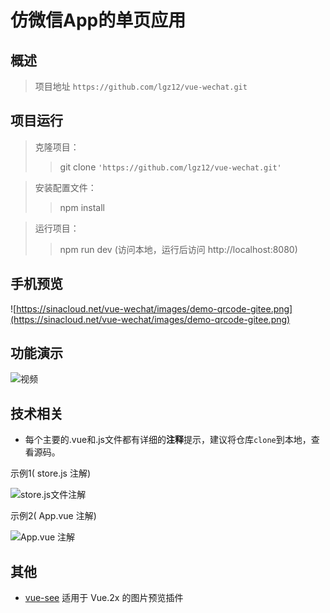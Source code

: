 # 仿微信App的单页应用
## 概述

>项目地址 `https://github.com/lgz12/vue-wechat.git`

## 项目运行
>克隆项目：
>>git clone `'https://github.com/lgz12/vue-wechat.git'`

>安装配置文件：
>>npm install

>运行项目：
>>npm run dev (访问本地，运行后访问 http://localhost:8080)

## 手机预览

![https://sinacloud.net/vue-wechat/images/demo-qrcode-gitee.png](https://sinacloud.net/vue-wechat/images/demo-qrcode-gitee.png)

## 功能演示
![视频](./wechat.gif)

## 技术相关

* 每个主要的.vue和.js文件都有详细的**注释**提示，建议将仓库`clone`到本地，查看源码。 

示例1( store.js 注解)

![store.js文件注解](https://sinacloud.net/vue-wechat/images/screenshot/code-screenshot01.jpg)

示例2( App.vue 注解)

![App.vue 注解](https://sinacloud.net/vue-wechat/images/screenshot/code-screenshot02.jpg)




## 其他

* [vue-see](https://github.com/zhaohaodang/vue-see) 适用于 Vue.2x 的图片预览插件

